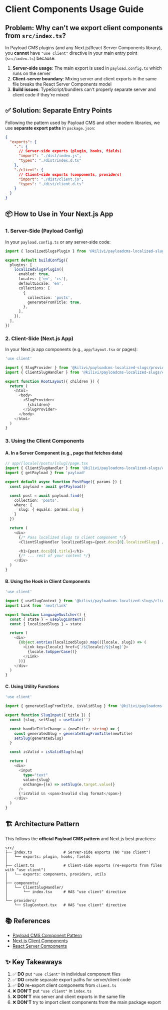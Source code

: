 # Client Components Usage Guide

## Problem: Why can't we export client components from `src/index.ts`?

In Payload CMS plugins (and any Next.js/React Server Components library), you **cannot** have `"use client"` directive in your main entry point (`src/index.ts`) because:

1. **Server-side usage**: The main export is used in `payload.config.ts` which runs on the server
2. **Client-server boundary**: Mixing server and client exports in the same file breaks the React Server Components model
3. **Build issues**: TypeScript/bundlers can't properly separate server and client code if they're mixed

## ✅ Solution: Separate Entry Points

Following the pattern used by Payload CMS and other modern libraries, we use **separate export paths** in `package.json`:

```json
{
  "exports": {
    ".": {
      // Server-side exports (plugin, hooks, fields)
      "import": "./dist/index.js",
      "types": "./dist/index.d.ts"
    },
    "./client": {
      // Client-side exports (components, providers)
      "import": "./dist/client.js",
      "types": "./dist/client.d.ts"
    }
  }
}
```

## 📦 How to Use in Your Next.js App

### 1. Server-Side (Payload Config)

In your `payload.config.ts` or any server-side code:

```typescript
import { localizedSlugsPlugin } from '@kilivi/payloadcms-localized-slugs'

export default buildConfig({
  plugins: [
    localizedSlugsPlugin({
      enabled: true,
      locales: ['en', 'cs'],
      defaultLocale: 'en',
      collections: [
        {
          collection: 'posts',
          generateFromTitle: true,
        },
      ],
    }),
  ],
})
```

### 2. Client-Side (Next.js App)

In your Next.js app components (e.g., `app/layout.tsx` or pages):

```typescript
'use client'

import { SlugProvider } from '@kilivi/payloadcms-localized-slugs/providers'
import { ClientSlugHandler } from '@kilivi/payloadcms-localized-slugs/client'

export function RootLayout({ children }) {
  return (
    <html>
      <body>
        <SlugProvider>
          {children}
        </SlugProvider>
      </body>
    </html>
  )
}
```

### 3. Using the Client Components

#### A. In a Server Component (e.g., page that fetches data)

```typescript
// app/[locale]/posts/[slug]/page.tsx
import { ClientSlugHandler } from '@kilivi/payloadcms-localized-slugs/client'
import { getPayload } from 'payload'

export default async function PostPage({ params }) {
  const payload = await getPayload()

  const post = await payload.find({
    collection: 'posts',
    where: {
      slug: { equals: params.slug }
    }
  })

  return (
    <div>
      {/* Pass localized slugs to client component */}
      <ClientSlugHandler localizedSlugs={post.docs[0].localizedSlugs} />

      <h1>{post.docs[0].title}</h1>
      {/* ... rest of your content */}
    </div>
  )
}
```

#### B. Using the Hook in Client Components

```typescript
'use client'

import { useSlugContext } from '@kilivi/payloadcms-localized-slugs/client'
import Link from 'next/link'

export function LanguageSwitcher() {
  const { state } = useSlugContext()
  const { localizedSlugs } = state

  return (
    <div>
      {Object.entries(localizedSlugs).map(([locale, slug]) => (
        <Link key={locale} href={`/${locale}/${slug}`}>
          {locale.toUpperCase()}
        </Link>
      ))}
    </div>
  )
}
```

#### C. Using Utility Functions

```typescript
'use client'

import { generateSlugFromTitle, isValidSlug } from '@kilivi/payloadcms-localized-slugs/client'

export function SlugInput({ title }) {
  const [slug, setSlug] = useState('')

  const handleTitleChange = (newTitle: string) => {
    const generatedSlug = generateSlugFromTitle(newTitle)
    setSlug(generatedSlug)
  }

  const isValid = isValidSlug(slug)

  return (
    <div>
      <input
        type="text"
        value={slug}
        onChange={(e) => setSlug(e.target.value)}
      />
      {!isValid && <span>Invalid slug format</span>}
    </div>
  )
}
```

## 🏗️ Architecture Pattern

This follows the **official Payload CMS pattern** and Next.js best practices:

```
src/
├── index.ts              # Server-side exports (NO "use client")
│   └── exports: plugin, hooks, fields
│
├── client.ts             # Client-side exports (re-exports from files with "use client")
│   └── exports: components, providers, utils
│
├── components/
│   └── ClientSlugHandler/
│       └── index.tsx     # HAS "use client" directive
│
└── providers/
    └── SlugContext.tsx   # HAS "use client" directive
```

## 📚 References

- [Payload CMS Component Pattern](https://payloadcms.com/docs/admin/components)
- [Next.js Client Components](https://nextjs.org/docs/app/building-your-application/rendering/client-components)
- [React Server Components](https://react.dev/reference/rsc/use-client)

## ✨ Key Takeaways

1. ✅ **DO** put `"use client"` in individual component files
2. ✅ **DO** create separate export paths for server/client code
3. ✅ **DO** re-export client components from `client.ts`
4. ❌ **DON'T** put `"use client"` in `index.ts`
5. ❌ **DON'T** mix server and client exports in the same file
6. ❌ **DON'T** try to import client components from the main package export
